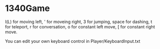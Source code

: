 # 1340Game

l(L) for moving left, ' for moveing right, 3 for jumping, space for dashing,
t for teleport, r for conversation,
o for constant left move, [ for constant right move.

You can edit your own keyboard control in Player/KeyboardInput.txt

